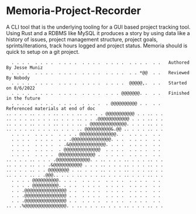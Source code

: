 # Memoria-Project-Recorder
A CLI tool that is the underlying tooling for a GUI based project tracking tool. Using Rust and a RDBMS like MySQL it produces a story by using data like a history of issues, project management structure, project goals, sprints/iterations, track hours logged and project status. Memoria should is quick to setup on a git project.

```
  . . . .  . . . .  . . . .  . . . .  . . . .  . . . .  . .   Authored By Jesse Muniz
  . . . .  . . . .  . . . .  . . . .  . . . .  . . *@@  . .   Reviewed By Nobody
  . . . .  . . . .  . . . .  . . . .  . . . .  @@@@@,.  . .   Started on 8/6/2022
  . . . .  . . . .  . . . .  . . . .  . . . @@@@@@@. .  . .   Finished in the future
  . . . .  . . . .  . . . .  . . . .  . @@@@@@@@@@ . .  . .   Referenced materials at end of doc
.. . . . .. . . . .. . . . .. . . . . @@@@@@@@@@@ . . .. . .
.. . . . .. . . . .. . . . .. . . .@@@@@@@@@@@@ . . . .. . .
.. . . . .. . . . .. . . . .. . @@@@@@@@@@@@@@. . . . .. . .
.. . . . .. . . . .. . . . .. @@@@@@@@@@&.@@ .. . . . .. . .
  . . . .  . . . .  . . . . @@@@@@@@@@@@@@. .  . . . .  . . 
  . . . .  . . . .  . . .@@@@@@@@@@@@@@@. . .  . . . .  . . 
  . . . .  . . . .  . .&@@@@@@@@@@@@@@. . . .  . . . .  . . 
  . . . .  . . . .  . @@@@@@@@@@@@@@  . . . .  . . . .  . . 
  . . . .  . . . .  @@@@@@@@@@@@@@ .  . . . .  . . . .  . . 
.. . . . .. . . . .@@@@@@@@@@@@@. . .. . . . .. . . . .. . .
.. . . . .. . . .&@@@@@@@@@@@ . . . .. . . . .. . . . .. . .
.. . . . .. . . @@@@@@@@ . .. . . . .. . . . .. . . . .. . .
.. . . . .. . .@@@.. . . . .. . . . .. . . . .. . . . .. . .
  . . . . @@@@@@@@@@. . . .  . . . .  . . . .  . . . .  . . 
  . . . . @@@@@@@@@@. . . .  . . . .  . . . .  . . . .  . . 
  . . .@@@@@@@@@@@@@@@@ . .  . . . .  . . . .  . . . .  . . 
  . . .@@@@@@@@@@@@@@@@ . .  . . . .  . . . .  . . . .  . . 
  . . .@@@@@@@@@@@@@@@@ . .  . . . .  . . . .  . . . .  . . 
.. . .%@@@@@@@@@@@@@@@@. . .. . . . .. . . . .. . . . .. . . 
```
#
